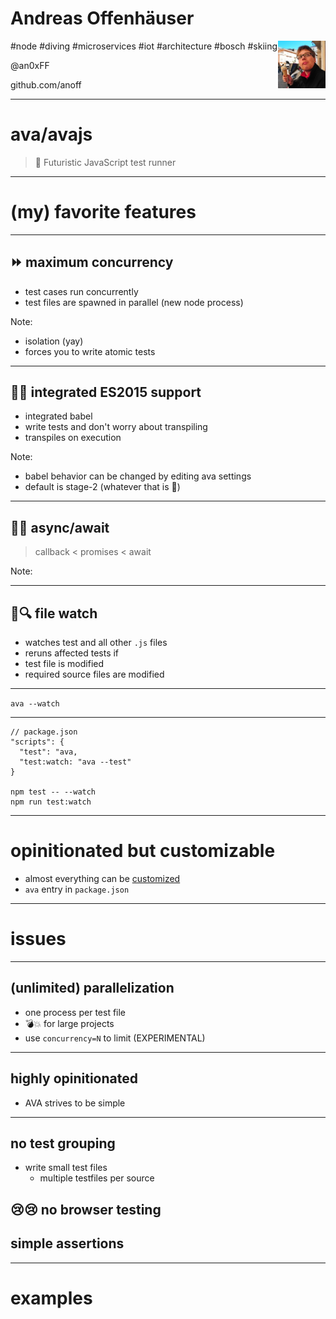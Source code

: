 # Andreas Offenhäuser

<img align="right" width="15%" src="./assets/iceicesquare.jpg" style="border:none;box-shadow:none;background: none"/>

\#node \#diving \#microservices \#iot \#architecture \#bosch \#skiing

@an0xFF

github.com/anoff


---


# ava/avajs

> 🚀 Futuristic JavaScript test runner


---


# (my) favorite features


---


## ⏩ maximum concurrency
* test cases run concurrently
* test files are spawned in parallel (new node process)

Note:
* isolation (yay)
* forces you to write atomic tests


---


## 🔮🔮 integrated ES2015 support
* integrated babel
* write tests and don't worry about transpiling
* transpiles on execution

Note:
* babel behavior can be changed by editing ava settings
* default is stage-2 (whatever that is 💁)


---


## 💃💃 async/await
> callback < promises < await

Note:


---


## 👀🔍 file watch
* watches test and all other `.js` files
* reruns affected tests if
 * test file is modified
 * required source files are modified


----


`ava --watch`


----


```script
// package.json
"scripts": {
  "test": "ava,
  "test:watch: "ava --test"
}

npm test -- --watch
npm run test:watch
```


---


# opinitionated but customizable
* almost everything can be [customized](https://github.com/avajs/ava#configuration)
* `ava` entry in `package.json`


---


# issues


---


## (unlimited) parallelization
* one process per test file
* 💣💥 for large projects
* use `concurrency=N` to limit (EXPERIMENTAL)


--- 


## highly opinitionated
* AVA strives to be simple


----


## no test grouping
* write small test files
  * multiple testfiles per source


## 😢😢 no browser testing

## simple assertions


---


# examples
